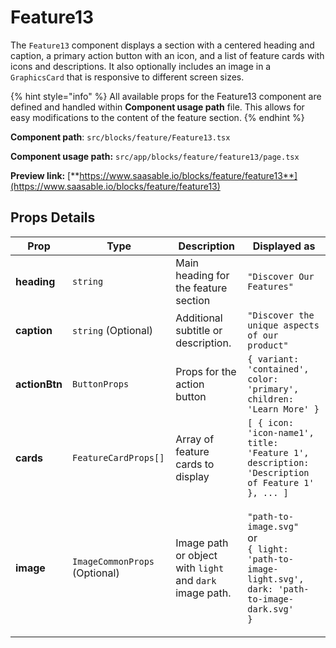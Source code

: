 # Feature13

The `Feature13` component displays a section with a centered heading and caption, a primary action button with an icon, and a list of feature cards with icons and descriptions. It also optionally includes an image in a `GraphicsCard` that is responsive to different screen sizes.

{% hint style="info" %}
All available props for the Feature13 component are defined and handled within **Component usage path** file. This allows for easy modifications to the content of the feature section.
{% endhint %}

**Component path**: `src/blocks/feature/Feature13.tsx`

**Component usage path:**  `src/app/blocks/feature/feature13/page.tsx`

**Preview link:** [**https://www.saasable.io/blocks/feature/feature13**](https://www.saasable.io/blocks/feature/feature13)

## Props Details

| Prop          | Type                            | Description                                              | Displayed as                                                                                                                         |
| ------------- | ------------------------------- | -------------------------------------------------------- | ------------------------------------------------------------------------------------------------------------------------------------ |
| **heading**   | `string`                        | Main heading for the feature section                     | `"Discover Our Features"`                                                                                                            |
| **caption**   | `string` (Optional)             | Additional subtitle or description.                      | `"Discover the unique aspects of our product"`                                                                                       |
| **actionBtn** | `ButtonProps`                   | Props for the action button                              | `{ variant: 'contained', color: 'primary', children: 'Learn More' }`                                                                 |
| **cards**     | `FeatureCardProps[]`            | Array of feature cards to display                        | `[ { icon: 'icon-name1', title: 'Feature 1', description: 'Description of Feature 1' }, ... ]`                                       |
| **image**     | `ImageCommonProps`   (Optional) | Image path or object with `light` and `dark` image path. | <p><code>"path-to-image.svg"</code><br> or <br><code>{ light: 'path-to-image-light.svg', dark: 'path-to-image-dark.svg' }</code></p> |
